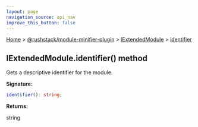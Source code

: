 ```yaml
---
layout: page
navigation_source: api_nav
improve_this_button: false
---
```



[Home](./index.md) &gt; [@rushstack/module-minifier-plugin](./module-minifier-plugin.md) &gt; [IExtendedModule](./module-minifier-plugin.iextendedmodule.md) &gt; [identifier](./module-minifier-plugin.iextendedmodule.identifier.md)

## IExtendedModule.identifier() method

Gets a descriptive identifier for the module.

<b>Signature:</b>

```typescript
identifier(): string;
```
<b>Returns:</b>

string
